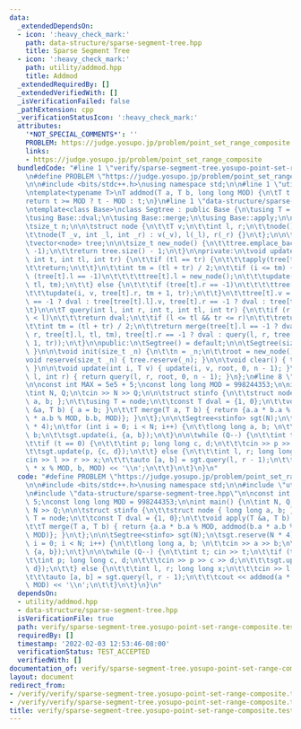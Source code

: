 ```yaml
---
data:
  _extendedDependsOn:
  - icon: ':heavy_check_mark:'
    path: data-structure/sparse-segment-tree.hpp
    title: Sparse Segment Tree
  - icon: ':heavy_check_mark:'
    path: utility/addmod.hpp
    title: Addmod
  _extendedRequiredBy: []
  _extendedVerifiedWith: []
  _isVerificationFailed: false
  _pathExtension: cpp
  _verificationStatusIcon: ':heavy_check_mark:'
  attributes:
    '*NOT_SPECIAL_COMMENTS*': ''
    PROBLEM: https://judge.yosupo.jp/problem/point_set_range_composite
    links:
    - https://judge.yosupo.jp/problem/point_set_range_composite
  bundledCode: "#line 1 \"verify/sparse-segment-tree.yosupo-point-set-range-composite.test.cpp\"\
    \n#define PROBLEM \"https://judge.yosupo.jp/problem/point_set_range_composite\"\
    \n\n#include <bits/stdc++.h>\nusing namespace std;\n\n#line 1 \"utility/addmod.hpp\"\
    \ntemplate<typename T>\nT addmod(T a, T b, long long MOD) {\n\tT t = a + b;\n\t\
    return t >= MOD ? t - MOD : t;\n}\n#line 1 \"data-structure/sparse-segment-tree.hpp\"\
    \ntemplate<class Base>\nclass Segtree : public Base {\n\tusing T = typename Base::T;\n\
    \tusing Base::dval;\n\tusing Base::merge;\n\tusing Base::apply;\n\nprotected:\n\
    \tsize_t n;\n\n\tstruct node {\n\t\tT v;\n\t\tint l, r;\n\t\tnode() = default;\n\
    \t\tnode(T _v, int _l, int _r) : v(_v), l(_l), r(_r) {}\n\t};\n\n\tint root;\n\
    \tvector<node> tree;\n\n\tsize_t new_node() {\n\t\ttree.emplace_back(dval, -1,\
    \ -1);\n\t\treturn tree.size() - 1;\n\t}\n\nprivate:\n\tvoid update(int i, T v,\
    \ int t, int tl, int tr) {\n\t\tif (tl == tr) {\n\t\t\tapply(tree[t].v, v);\n\t\
    \t\treturn;\n\t\t}\n\t\tint tm = (tl + tr) / 2;\n\t\tif (i <= tm) {\n\t\t\tif\
    \ (tree[t].l == -1)\n\t\t\t\ttree[t].l = new_node();\n\t\t\tupdate(i, v, tree[t].l,\
    \ tl, tm);\n\t\t} else {\n\t\t\tif (tree[t].r == -1)\n\t\t\t\ttree[t].r = new_node();\n\
    \t\t\tupdate(i, v, tree[t].r, tm + 1, tr);\n\t\t}\n\t\ttree[t].v = merge(tree[t].l\
    \ == -1 ? dval : tree[tree[t].l].v, tree[t].r == -1 ? dval : tree[tree[t].r].v);\n\
    \t}\n\n\tT query(int l, int r, int t, int tl, int tr) {\n\t\tif (r < tl || tr\
    \ < l)\n\t\t\treturn dval;\n\t\tif (l <= tl && tr <= r)\n\t\t\treturn tree[t].v;\n\
    \t\tint tm = (tl + tr) / 2;\n\t\treturn merge(tree[t].l == -1 ? dval : query(l,\
    \ r, tree[t].l, tl, tm), tree[t].r == -1 ? dval : query(l, r, tree[t].r, tm +\
    \ 1, tr));\n\t}\n\npublic:\n\tSegtree() = default;\n\n\tSegtree(size_t _n) { init(_n);\
    \ }\n\n\tvoid init(size_t _n) {\n\t\tn = _n;\n\t\troot = new_node();\n\t}\n\n\t\
    void reserve(size_t _n) { tree.reserve(_n); }\n\n\tvoid clear() { tree.clear();\
    \ }\n\n\tvoid update(int i, T v) { update(i, v, root, 0, n - 1); }\n\n\tT query(int\
    \ l, int r) { return query(l, r, root, 0, n - 1); }\n};\n#line 8 \"verify/sparse-segment-tree.yosupo-point-set-range-composite.test.cpp\"\
    \n\nconst int MAX = 5e5 + 5;\nconst long long MOD = 998244353;\n\nint main() {\n\
    \tint N, Q;\n\tcin >> N >> Q;\n\n\tstruct stinfo {\n\t\tstruct node { long long\
    \ a, b; };\n\t\tusing T = node;\n\t\tconst T dval = {1, 0};\n\t\tvoid apply(T\
    \ &a, T b) { a = b; }\n\t\tT merge(T a, T b) { return {a.a * b.a % MOD, addmod(b.a\
    \ * a.b % MOD, b.b, MOD)}; }\n\t};\n\n\tSegtree<stinfo> sgt(N);\n\tsgt.reserve(N\
    \ * 4);\n\tfor (int i = 0; i < N; i++) {\n\t\tlong long a, b; \n\t\tcin >> a >>\
    \ b;\n\t\tsgt.update(i, {a, b});\n\t}\n\n\twhile (Q--) {\n\t\tint t; cin >> t;\n\
    \t\tif (t == 0) {\n\t\t\tint p; long long c, d;\n\t\t\tcin >> p >> c >> d;\n\t\
    \t\tsgt.update(p, {c, d});\n\t\t} else {\n\t\t\tint l, r; long long x;\n\t\t\t\
    cin >> l >> r >> x;\n\t\t\tauto [a, b] = sgt.query(l, r - 1);\n\t\t\tcout << addmod(a\
    \ * x % MOD, b, MOD) << '\\n';\n\t\t}\n\t}\n}\n"
  code: "#define PROBLEM \"https://judge.yosupo.jp/problem/point_set_range_composite\"\
    \n\n#include <bits/stdc++.h>\nusing namespace std;\n\n#include \"utility/addmod.hpp\"\
    \n#include \"data-structure/sparse-segment-tree.hpp\"\n\nconst int MAX = 5e5 +\
    \ 5;\nconst long long MOD = 998244353;\n\nint main() {\n\tint N, Q;\n\tcin >>\
    \ N >> Q;\n\n\tstruct stinfo {\n\t\tstruct node { long long a, b; };\n\t\tusing\
    \ T = node;\n\t\tconst T dval = {1, 0};\n\t\tvoid apply(T &a, T b) { a = b; }\n\
    \t\tT merge(T a, T b) { return {a.a * b.a % MOD, addmod(b.a * a.b % MOD, b.b,\
    \ MOD)}; }\n\t};\n\n\tSegtree<stinfo> sgt(N);\n\tsgt.reserve(N * 4);\n\tfor (int\
    \ i = 0; i < N; i++) {\n\t\tlong long a, b; \n\t\tcin >> a >> b;\n\t\tsgt.update(i,\
    \ {a, b});\n\t}\n\n\twhile (Q--) {\n\t\tint t; cin >> t;\n\t\tif (t == 0) {\n\t\
    \t\tint p; long long c, d;\n\t\t\tcin >> p >> c >> d;\n\t\t\tsgt.update(p, {c,\
    \ d});\n\t\t} else {\n\t\t\tint l, r; long long x;\n\t\t\tcin >> l >> r >> x;\n\
    \t\t\tauto [a, b] = sgt.query(l, r - 1);\n\t\t\tcout << addmod(a * x % MOD, b,\
    \ MOD) << '\\n';\n\t\t}\n\t}\n}\n"
  dependsOn:
  - utility/addmod.hpp
  - data-structure/sparse-segment-tree.hpp
  isVerificationFile: true
  path: verify/sparse-segment-tree.yosupo-point-set-range-composite.test.cpp
  requiredBy: []
  timestamp: '2022-02-03 12:53:46-08:00'
  verificationStatus: TEST_ACCEPTED
  verifiedWith: []
documentation_of: verify/sparse-segment-tree.yosupo-point-set-range-composite.test.cpp
layout: document
redirect_from:
- /verify/verify/sparse-segment-tree.yosupo-point-set-range-composite.test.cpp
- /verify/verify/sparse-segment-tree.yosupo-point-set-range-composite.test.cpp.html
title: verify/sparse-segment-tree.yosupo-point-set-range-composite.test.cpp
---
```

